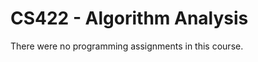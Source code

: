CS422 - Algorithm Analysis
==========================

There were no programming assignments in this course.






